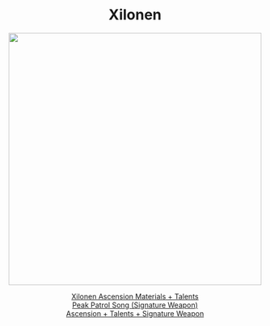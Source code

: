 <body>
  <div align="center">
    <h1> Xilonen </h1>
<img src="https://static.wikia.nocookie.net/gensin-impact/images/f/f5/Character_Xilonen_Full_Wish.png/revision/latest?cb=20241009044950" width=500>
<p></p>
<a href="https://github.com/lihgrandini/characterstp/blob/main/Characters/Xilonen/Xilonen.rar">Xilonen Ascension Materials + Talents</a><br>
<a href="https://github.com/lihgrandini/characterstp/blob/main/Characters/Xilonen/Peak%20Patrol%20Song.rar">Peak Patrol Song (Signature Weapon)</a><br>
<a href="https://github.com/lihgrandini/characterstp/blob/main/Characters/Xilonen/Xilonen%20Full.rar">Ascension + Talents + Signature Weapon</a>
  
  </div>
</body>
